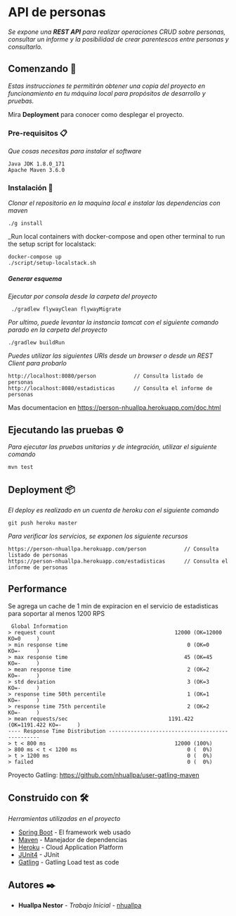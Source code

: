 # API de personas 

_Se expone una **REST API** para realizar operaciones CRUD sobre personas, consultar un informe y la posibilidad de crear parentescos entre personas y consultarlo._

## Comenzando 🚀

_Estas instrucciones te permitirán obtener una copia del proyecto en funcionamiento en tu máquina local para propósitos de desarrollo y pruebas._

Mira **Deployment** para conocer como desplegar el proyecto.


### Pre-requisitos 📋

_Que cosas necesitas para instalar el software_

```
Java JDK 1.8.0_171
Apache Maven 3.6.0
```

### Instalación 🔧

_Clonar el repositorio en la maquina local e instalar las dependencias con maven_

```
./g install
```

_Run local containers with docker-compose and open other terminal to run the setup script for localstack:

    docker-compose up
    ./script/setup-localstack.sh


##### Generar esquema

_Ejecutar por consola desde la carpeta del proyecto_

     ./gradlew flywayClean flywayMigrate


_Por ultimo, puede levantar la instancia tomcat con el siguiente comando parado en la carpeta del proyecto_

```
./gradlew buildRun
```

_Puedes utilizar las siguientes URIs desde un browser o desde un REST Client para probarlo_

```
http://localhost:8080/person            // Consulta listado de personas
http://localhost:8080/estadisticas      // Consulta el informe de personas
```
Mas documentacion en https://person-nhuallpa.herokuapp.com/doc.html

## Ejecutando las pruebas ⚙️

_Para ejecutar las pruebas unitarias y de integración, utilizar el siguiente comando_

```
mvn test
```

## Deployment 📦

_El deploy es realizado en un cuenta de heroku con el siguiente comando_

```
git push heroku master
```
_Para verificar los servicios, se exponen los siguiente recursos_

```
https://person-nhuallpa.herokuapp.com/person            // Consulta listado de personas
https://person-nhuallpa.herokuapp.com/estadisticas      // Consulta el informe de personas
```

## Performance

Se agrega un cache de 1 min de expiracion en el servicio de estadisticas para soportar al menos 1200 RPS


```
 Global Information 
> request count                                      12000 (OK=12000  KO=0     )
> min response time                                      0 (OK=0      KO=-     )
> max response time                                     45 (OK=45     KO=-     )
> mean response time                                     2 (OK=2      KO=-     )
> std deviation                                          3 (OK=3      KO=-     )
> response time 50th percentile                          1 (OK=1      KO=-     )
> response time 75th percentile                          2 (OK=2      KO=-     )
> mean requests/sec                                1191.422 (OK=1191.422 KO=-     )
---- Response Time Distribution ------------------------------------------------
> t < 800 ms                                         12000 (100%)
> 800 ms < t < 1200 ms                                   0 (  0%)
> t > 1200 ms                                            0 (  0%)
> failed                                                 0 (  0%)

```
Proyecto Gatling: https://github.com/nhuallpa/user-gatling-maven

## Construido con 🛠️

_Herramientas utilizadas en el proyecto_

* [Spring Boot](https://spring.io/projects/spring-boot) - El framework web usado
* [Maven](https://maven.apache.org/) - Manejador de dependencias
* [Heroku](https://www.heroku.com/) - Cloud Application Platform
* [JUnit4](https://junit.org/junit4/) - JUnit
* [Gatling](https://gatling.io/) - Gatling Load test as code

## Autores ✒️


* **Huallpa Nestor** - *Trabajo Inicial* - [nhuallpa](https://www.linkedin.com/in/nestor-huallpa-7239b011)


